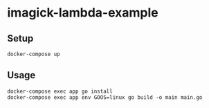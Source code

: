 # imagick-lambda-example

## Setup
```
docker-compose up
```

## Usage
```
docker-compose exec app go install
docker-compose exec app env GOOS=linux go build -o main main.go
```
